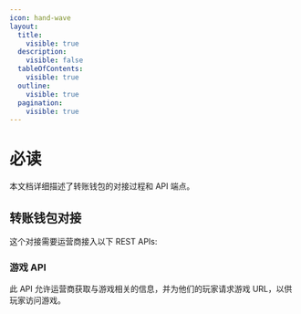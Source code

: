 ```yaml
---
icon: hand-wave
layout:
  title:
    visible: true
  description:
    visible: false
  tableOfContents:
    visible: true
  outline:
    visible: true
  pagination:
    visible: true
---
```


# 必读

本文档详细描述了转账钱包的对接过程和 API 端点。

## 转账钱包对接

这个对接需要运营商接入以下 REST APIs:

### 游戏 API

此 API 允许运营商获取与游戏相关的信息，并为他们的玩家请求游戏 URL，以供玩家访问游戏。

